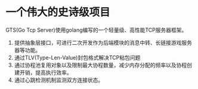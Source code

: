 # 一个伟大的史诗级项目

GTS(Go Tcp Server)使用golang编写的一个轻量级、高性能TCP服务器框架。

1. 提供抽象层接口，可进行二次开发作为后端模块的消息中转、长链接游戏服务器等功能。
2. 通过TLV(Type-Len-Value)封包格式解决TCP粘包问题
3. 通过协程池复用对象以及限制最大协程数量，减少内存分配的频率以及协程创建开销，提高执行效率。
4. 通过心跳检测机制监测双方连接状态。